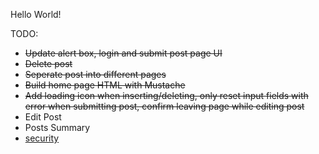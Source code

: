 Hello World!

TODO:
* ~~Update alert box, login and submit post page UI~~
* ~~Delete post~~
* ~~Seperate post into different pages~~
* ~~Build home page HTML with Mustache~~
* ~~Add loading icon when inserting/deleting, only reset input fields with error when submitting post, confirm leaving page while editing post~~
* Edit Post
* Posts Summary
* [security](http://stackoverflow.com/questions/1145132/how-safe-is-it-to-send-a-plain-text-password-using-ajax)
